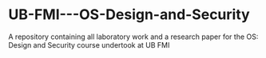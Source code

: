 # UB-FMI---OS-Design-and-Security
A repository containing all laboratory work and a research paper for the OS: Design and Security course undertook at UB FMI
